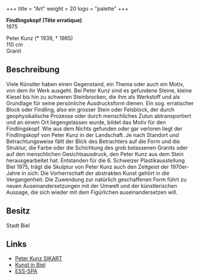 +++
title = "Art"
weight = 20
logo = "palette"
+++

**Findlingskopf (Tête erratique)**  
1975

Peter Kunz (* 1939, † 1985)  
110 cm  
Granit

## Beschreibung

Viele Künstler haben einen Gegenstand, ein Thema oder auch ein Motiv, von dem ihr Werk ausgeht. Bei Peter Kunz sind es gefundene Steine, kleine Kiesel bis hin zu schweren Steinbrocken, die ihm als Werkstoff und als Grundlage für seine persönliche Ausdrucksform dienen. Ein sog. erratischer Block oder Findling, also ein grosser Stein oder Felsblock, der durch geophysikalische Prozesse oder durch menschliches Zutun abtransportiert und an einem Ort liegengelassen wurde, bildet das Motiv für den Findlingskopf. Wie aus dem Nichts gefunden oder gar verloren liegt der Findlingskopf von Peter Kunz in der Landschaft. Je nach Standort und Betrachtungsweise fällt der Blick des Betrachters auf die Form und die Struktur, die Farbe oder die Schichtung des grob belassenen Granits oder auf den menschlichen Gesichtsausdruck, den Peter Kunz aus dem Stein herausgearbeitet hat. Entstanden für die 6. Schweizer Plastikausstellung Biel 1975, trägt die Skulptur von Peter Kunz auch den Zeitgeist der 1970er-Jahre in sich: Die Vorherrschaft der abstrakten Kunst gehört in die Vergangenheit. Die Zuwendung zur natürlich geschaffenen Form führt zu neuen Auseinandersetzungen mit der Umwelt und der künstlerischen Aussage, die sich wieder mit dem Figürlichen auseinandersetzen will. 

## Besitz

Stadt Biel

## Links

- [Peter Kunz SIKART](https://recherche.sik-isea.ch/sik:person-4001048/in/sikart/)
- [Kunst in Biel](https://kunst-in-biel.ch/de/werke/)
- [ESS-SPA](https://ess-spa.ch/de/news/framing-sculptures)